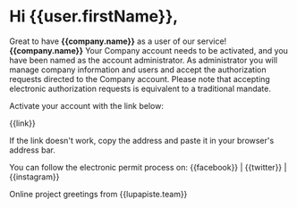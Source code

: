 # Hi {{user.firstName}},

Great to have **{{company.name}}** as a user of our service! **{{company.name}}** Your Company account needs to be activated, and you have been named as the account administrator. As administrator you will manage company information and users and accept the authorization requests directed to the Company account. Please note that accepting electronic authorization requests is equivalent to a traditional mandate.

Activate your account with the link below:

{{link}}

If the link doesn't work, copy the address and paste it in your browser's address bar.             

You can follow the electronic permit process on: {{facebook}} | {{twitter}} | {{instagram}}

Online project greetings from
{{lupapiste.team}}